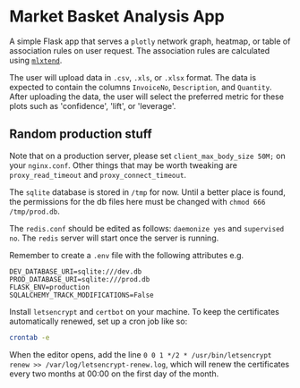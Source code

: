 # Market Basket Analysis App

A simple Flask app that serves a `plotly` network graph, heatmap, or table of association rules on user request. The association rules are calculated using [`mlxtend`](http://rasbt.github.io/mlxtend/).

The user will upload data in `.csv`, `.xls`, or `.xlsx` format. The data is expected to contain the columns `InvoiceNo`, `Description`, and `Quantity`. After uploading the data, the user will select the preferred metric for these plots such as 'confidence', 'lift', or 'leverage'.

## Random production stuff

Note that on a production server, please set `client_max_body_size 50M;` on your `nginx.conf`. Other things that may be worth tweaking are `proxy_read_timeout` and `proxy_connect_timeout`.

The `sqlite` database is stored in `/tmp` for now. Until a better place is found, the permissions for the db files here must be changed with `chmod 666 /tmp/prod.db`.

The `redis.conf` should be edited as follows: `daemonize yes` and `supervised no`. The `redis` server will start once the server is running.

Remember to create a `.env` file with the following attributes e.g.
```
DEV_DATABASE_URI=sqlite:///dev.db
PROD_DATABASE_URI=sqlite:///prod.db
FLASK_ENV=production
SQLALCHEMY_TRACK_MODIFICATIONS=False
```

Install `letsencrypt` and `certbot` on your machine. To keep the certificates automatically renewed, set up a cron job like so:

```bash
crontab -e
```

When the editor opens, add the line `0 0 1 */2 * /usr/bin/letsencrypt renew >> /var/log/letsencrypt-renew.log`, which will renew the certificates every two months at 00:00 on the first day of the month.
